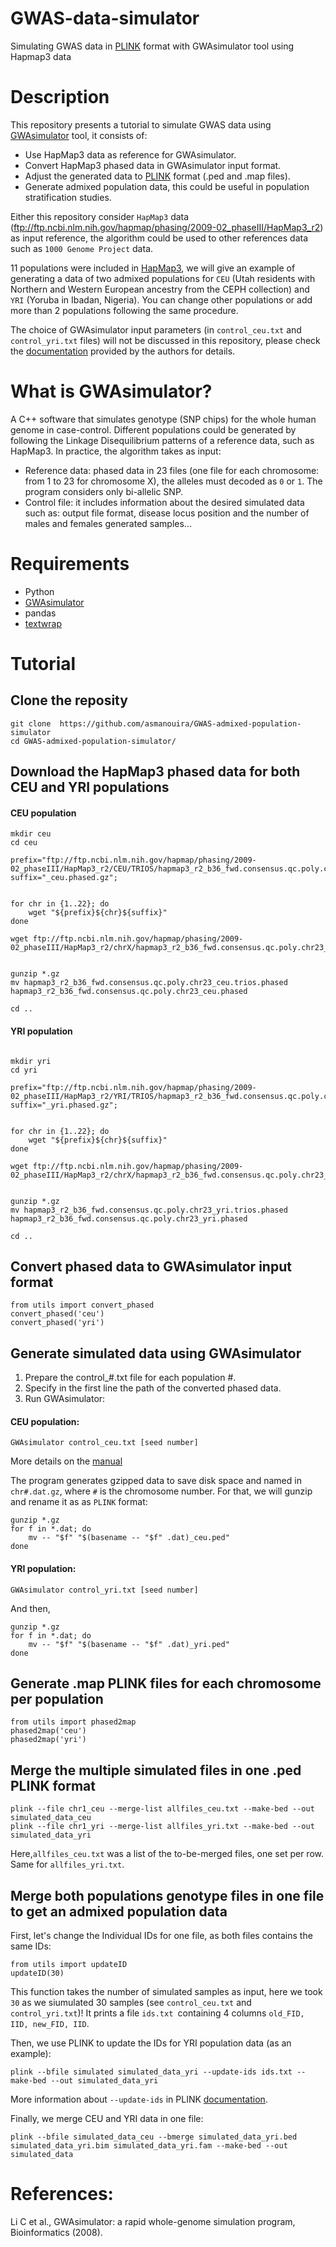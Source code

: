 # GWAS-data-simulator
Simulating GWAS data in [PLINK](https://www.cog-genomics.org/plink/) format with GWAsimulator tool using Hapmap3 data

# Description
This repository presents a tutorial to simulate GWAS data using [GWAsimulator](http://biostat.mc.vanderbilt.edu/GWAsimulator) tool, it consists of:
- Use HapMap3 data as reference for GWAsimulator.
- Convert HapMap3 phased data in GWAsimulator input format.
- Adjust the generated data to [PLINK](https://www.cog-genomics.org/plink/) format (.ped and .map files).
- Generate admixed population data, this could be useful in population stratification studies.

Either this repository consider ```HapMap3``` data (ftp://ftp.ncbi.nlm.nih.gov/hapmap/phasing/2009-02_phaseIII/HapMap3_r2) as input reference, the algorithm could be used to other references data such as ```1000 Genome Project``` data.
 
11 populations were included in [HapMap3](https://www.sanger.ac.uk/resources/downloads/human/hapmap3.html), we will give an example of generating a data of two admixed populations for ```CEU``` (Utah residents with Northern and Western European ancestry from the CEPH collection) and ```YRI``` (Yoruba in Ibadan, Nigeria). You can change other populations or add more than 2 populations following the same procedure.

The choice of GWAsimulator input parameters (in ```control_ceu.txt``` and ```control_yri.txt```  files) will not be discussed in this repository, please check the [documentation](http://biostat.mc.vanderbilt.edu/wiki/pub/Main/GWAsimulator/GWAsimulator_v2.0.pdf) provided by the authors for details.

# What is GWAsimulator?
A C++ software that simulates genotype (SNP chips) for the whole human genome in case-control. Different populations could be generated by following the Linkage Disequilibrium patterns of a reference data, such as HapMap3. 
In practice, the algorithm takes as input:
- Reference data: phased data in 23 files (one file for each chromosome: from 1 to 23 for chromosome X), the alleles must decoded as ```0``` or ```1```. The program considers only  bi-allelic SNP.
- Control file: it includes information about the desired simulated data such as: output file format, disease locus position and the number of males and females generated samples...

# Requirements
- Python
- [GWAsimulator](http://biostat.mc.vanderbilt.edu/GWAsimulator)
- pandas
- [textwrap](https://pypi.org/project/textwrap3/)

# Tutorial
## Clone the reposity
```
git clone  https://github.com/asmanouira/GWAS-admixed-population-simulator
cd GWAS-admixed-population-simulator/
```

## Download the HapMap3 phased data for both CEU and YRI populations

#### CEU population
```
mkdir ceu
cd ceu

prefix="ftp://ftp.ncbi.nlm.nih.gov/hapmap/phasing/2009-02_phaseIII/HapMap3_r2/CEU/TRIOS/hapmap3_r2_b36_fwd.consensus.qc.poly.chr";
suffix="_ceu.phased.gz";


for chr in {1..22}; do
	wget "${prefix}${chr}${suffix}"
done

wget ftp://ftp.ncbi.nlm.nih.gov/hapmap/phasing/2009-02_phaseIII/HapMap3_r2/chrX/hapmap3_r2_b36_fwd.consensus.qc.poly.chr23_ceu.trios.phased.gz


gunzip *.gz
mv hapmap3_r2_b36_fwd.consensus.qc.poly.chr23_ceu.trios.phased hapmap3_r2_b36_fwd.consensus.qc.poly.chr23_ceu.phased 

cd ..
```
#### YRI population
```

mkdir yri
cd yri

prefix="ftp://ftp.ncbi.nlm.nih.gov/hapmap/phasing/2009-02_phaseIII/HapMap3_r2/YRI/TRIOS/hapmap3_r2_b36_fwd.consensus.qc.poly.chr";
suffix="_yri.phased.gz";


for chr in {1..22}; do
	wget "${prefix}${chr}${suffix}"
done

wget ftp://ftp.ncbi.nlm.nih.gov/hapmap/phasing/2009-02_phaseIII/HapMap3_r2/chrX/hapmap3_r2_b36_fwd.consensus.qc.poly.chr23_yri.trios.phased.gz


gunzip *.gz
mv hapmap3_r2_b36_fwd.consensus.qc.poly.chr23_yri.trios.phased hapmap3_r2_b36_fwd.consensus.qc.poly.chr23_yri.phased 

cd ..
```
## Convert phased data to GWAsimulator input format 

```
from utils import convert_phased
convert_phased('ceu')
convert_phased('yri')
```
## Generate simulated data using GWAsimulator 
<ol>
<li> Prepare the control_#.txt file for each population #.</li> 
<li> Specify in the first line the path of the converted phased data. </li>
<li> Run GWAsimulator: </li>
</ol>

#### CEU population:
	
``` 
GWAsimulator control_ceu.txt [seed number]
```
More details on the [manual](http://biostat.mc.vanderbilt.edu/wiki/pub/Main/GWAsimulator/GWAsimulator_v2.0.pdf)

The program generates gzipped data to save disk space and named in ```chr#.dat.gz```, where ```#``` is the chromosome number. For that, we will gunzip and rename it as as ```PLINK``` format:

```
gunzip *.gz
for f in *.dat; do
    mv -- "$f" "$(basename -- "$f" .dat)_ceu.ped"
done
```
#### YRI population:
``` 
GWAsimulator control_yri.txt [seed number]
```
And then,

```
gunzip *.gz
for f in *.dat; do
    mv -- "$f" "$(basename -- "$f" .dat)_yri.ped"
done
```
## Generate .map PLINK files for each chromosome per population

```
from utils import phased2map
phased2map('ceu')
phased2map('yri')
```

## Merge the multiple simulated files in one .ped PLINK format
```
plink --file chr1_ceu --merge-list allfiles_ceu.txt --make-bed --out simulated_data_ceu
plink --file chr1_yri --merge-list allfiles_yri.txt --make-bed --out simulated_data_yri
```

Here,```allfiles_ceu.txt``` was a list of the to-be-merged files, one set per row. Same for ```allfiles_yri.txt```.

## Merge both populations genotype files in one file to get an admixed population data

First, let's change the Individual IDs for one file, as both files contains the same IDs:

```
from utils import updateID
updateID(30)
```
This function takes the number of simulated samples as input, here we took ```30``` as we siumulated 30 samples (see ```control_ceu.txt``` and ```control_yri.txt```)!
It prints a file ```ids.txt ```containing 4 columns ```old_FID, IID, new_FID, IID```.

Then, we use PLINK to update the IDs for YRI population data (as an example):

```
plink --bfile simulated simulated_data_yri --update-ids ids.txt --make-bed --out simulated_data_yri
```
More information about ```--update-ids``` in PLINK [documentation](https://www.cog-genomics.org/plink/2.0/data).
 
Finally, we merge CEU and YRI data in one file:

```
plink --bfile simulated_data_ceu --bmerge simulated_data_yri.bed simulated_data_yri.bim simulated_data_yri.fam --make-bed --out simulated_data
```



# References:
Li C et al., GWAsimulator: a rapid whole-genome simulation program, Bioinformatics (2008).
